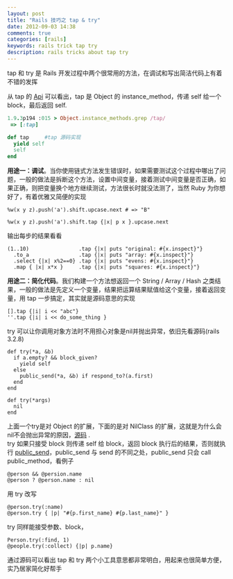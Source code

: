 ```yaml
---
layout: post
title: "Rails 技巧之 tap & try"
date: 2012-09-03 14:38
comments: true
categories: [rails]
keywords: rails trick tap try
description: rails tricks about tap try
---
```

tap 和 try 是 Rails 开发过程中两个很常用的方法，在调试和写出简洁代码上有着不错的发挥

从 tap 的 [Api](http://www.ruby-doc.org/core-1.9.3/Object.html#method-i-tap) 可以看出，tap 是 Object 的 instance_method，传递 self 给一个 block，最后返回 self.

```ruby
1.9.3p194 :015 > Object.instance_methods.grep /tap/
 => [:tap]

def tap		#tap 源码实现
  yield self
  self
end
```

**用途一：调试**。当你使用链式方法发生错误时，如果需要测试这个过程中哪出了问题，一般的做法是拆断这个方法，设置中间变量，接着测试中间变量是否正确，如果正确，则把变量换个地方继续测试，方法很长时就没法测了，当然 Ruby 为你想好了，有着优雅又简便的实现

```
%w(x y z).push('a').shift.upcase.next # => "B"

%w(x y z).push('a').shift.tap {|x| p x }.upcase.next
```

输出每步的结果看看

```
(1..10)                .tap {|x| puts "original: #{x.inspect}"}
  .to_a                .tap {|x| puts "array: #{x.inspect}"}
  .select {|x| x%2==0} .tap {|x| puts "evens: #{x.inspect}"}
  .map { |x| x*x }     .tap {|x| puts "squares: #{x.inspect}"}
```

**用途二：简化代码**。我们构建一个方法想返回一个 String / Array / Hash 之类结果，一般的做法是先定义一个变量，结果把运算结果赋值给这个变量，接着返回变量，用 tap 一步搞定，其实就是源码意思的实现

```
[].tap {|i| i << "abc"}
''.tap {|i| i << do_some_thing }
```

try 可以让你调用对象方法时不用担心对象是nil并抛出异常，依旧先看源码(rails 3.2.8)

```
def try(*a, &b)
  if a.empty? && block_given?
    yield self
  else
    public_send(*a, &b) if respond_to?(a.first)
  end
end

def try(*args)
  nil
end
```

上面一个try是对 Object 的扩展，下面的是对 NilClass 的扩展，这就是为什么会nil不会抛出异常的原因，[源码](https://github.com/rails/rails/blob/master/activesupport/lib/active_support/core_ext/object/try.rb) .    
try 如果只接受 block 则传递 self 给 block，返回 block 执行后的结果，否则就执行
[public_send](http://www.ruby-doc.org/core-1.9.3/Object.html#method-i-public_send)，public_send 与 send 的不同之处，public_send 只会 call public_method，看例子

```
@person && @persion.name
@person ? @person.name : nil
```

用 try 改写

```
@person.try(:name)
@person.try { |p| "#{p.first_name} #{p.last_name}" }
```

try 同样能接受参数、block，

```
Person.try(:find, 1)
@people.try(:collect) {|p| p.name}
```

通过源码可以看出 tap 和 try 两个小工具意思都非常明白，用起来也很简单方便，实乃居家简化好帮手

